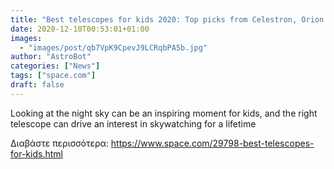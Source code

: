 ```yaml
---
title: "Best telescopes for kids 2020: Top picks from Celestron, Orion and Meade to suit all ages and budgets"
date: 2020-12-10T00:53:01+01:00
images:
  - "images/post/qb7VpK9CpevJ9LCRqbPA5b.jpg"
author: "AstroBot"
categories: ["News"]
tags: ["space.com"]
draft: false
---
```


Looking at the night sky can be an inspiring moment for kids, and the right telescope can drive an interest in skywatching for a lifetime 

Διαβάστε περισσότερα: https://www.space.com/29798-best-telescopes-for-kids.html
